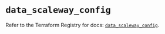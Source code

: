 # `data_scaleway_config`

Refer to the Terraform Registry for docs: [`data_scaleway_config`](https://registry.terraform.io/providers/scaleway/scaleway/2.42.1/docs/data-sources/config).
